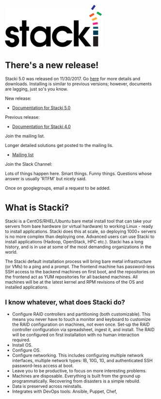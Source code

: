 ![alt tag](logo.png)


# There's a new release!

Stacki 5.0 was released on 11/30/2017. Go [here](https://github.com/Teradata/stacki/releases/latest) for more details and downloads. Installing is similar to previous versions; however, documents are lagging, just so's you know.


New release:

* [Documentation for Stacki 5.0](https://github.com/Teradata/stacki/wiki)

Previous release:
* [Documentation for Stacki 4.0](https://github.com/Teradata/stacki/wiki)

Join the mailing list. 

Longer detailed solutions get posted to the mailing lis. 

* [Mailing list](https://groups.google.com/forum/#!forum/stacki)

Join the Slack Channel:

Lots of things happen here. Smart things. Funny things. Questions whose answer is usually 'RTFM' but nicely said. 

Once on googlegroups, email a request to be added.

# What is Stacki?

Stacki is a CentOS/RHEL/Ubuntu bare metal install tool that can take your servers from bare hardware (or virtual hardware) to working Linux - ready to install applications. Stacki does this at scale, so deploying 1000+ servers is no more complex than deploying one. Advanced users can use Stacki to install applications (Hadoop, OpenStack, HPC etc.). Stacki has a long history, and is in use at some of the most demanding organizations in the world.

The Stacki default installation process will bring bare metal infrastructure (or VMs) to a ping and a prompt. The frontend machine has password-less SSH access to the backend machines on first boot, and the repositories on the frontend act as YUM repositories for all backend machines. All machines will be at the latest kernel and RPM revisions of the OS and installed applications.
 
## I know whatever, what does Stacki do?

* Configure RAID controllers and partitioning (both customizable). This means you never have to touch a monitor and keyboard to customize the RAID configuration on machines, not even once. Set-up the RAID controller configuration via spreadsheet, ingest it, and install. The RAID will be configured on first installation with no human interaction required.
* Install OS.
* Configure OS.
* Configure networking. This includes configuring multiple network interfaces, multiple network types: IB, 10G, 1G, and authenticated SSH password-less access at boot.
* Leave you to be productive, to focus on more interesting problems.
* Machines are disposable. Everything is built from the ground up programmatically. Recovering from disasters is a simple rebuild.
* Data is preserved across reinstalls.
* Integrates with DevOps tools: Ansible, Puppet, Chef, 




